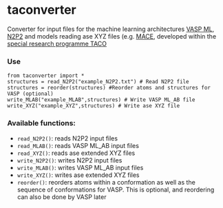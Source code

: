 taconverter
==============================

Converter for input files for the machine learning architectures [VASP ML](https://www.vasp.at/wiki/index.php/ML_AB), [N2P2](https://github.com/CompPhysVienna/n2p2) and models reading ase XYZ files (e.g. [MACE](https://github.com/ACEsuit/mace), developed within the [special research programme TACO](https://sfb-taco.at)

### Use

```
from taconverter import *
structures = read_N2P2("example_N2P2.txt") # Read N2P2 file
structures = reorder(structures) #Reorder atoms and structures for VASP (optional)
write_MLAB("example_MLAB",structures) # Write VASP ML_AB file
write_XYZ("example_XYZ",structures) # Write ase XYZ file
```
### Available functions:
- `read_N2P2()`: reads N2P2 input files
- `read_MLAB()`: reads VASP ML_AB input files
- `read_XYZ()`: reads ase extended XYZ files
- `write_N2P2()`: writes N2P2 input files
- `write_MLAB()`: writes VASP ML_AB input files
- `write_XYZ()`: writes ase extended XYZ files
- `reorder()`: reorders atoms within a conformation as well as the sequence of conformations for VASP. This is optional, and reordering can also be done by VASP later
